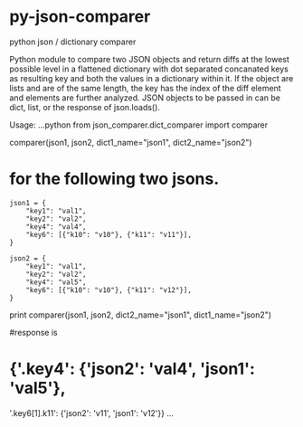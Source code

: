 # py-json-comparer
python json / dictionary comparer

Python module to compare two JSON objects and return diffs at the lowest possible level in a flattened dictionary with dot separated concanated keys as resulting key and both the values in a dictionary within it.  If the object are lists and are of the same length, the key has the index of the diff element and elements are further analyzed. 
JSON objects to be passed in can be dict, list, or the response of json.loads().

Usage: 
...python
from json_comparer.dict_comparer import comparer

comparer(json1, json2, dict1_name="json1", dict2_name="json2")

# for the following two jsons. 

    json1 = {
        "key1": "val1",
        "key2": "val2",
        "key4": "val4",
        "key6": [{"k10": "v10"}, {"k11": "v11"}],
    }

    json2 = {
        "key1": "val1",
        "key2": "val2",
        "key4": "val5",
        "key6": [{"k10": "v10"}, {"k11": "v12"}],
    }
    
   print comparer(json1, json2, dict2_name="json1", dict1_name="json2")
   
   #response is 
   # {'.key4': {'json2': 'val4', 'json1': 'val5'}, 
   '.key6[1].k11': {'json2': 'v11', 'json1': 'v12'}}
...

